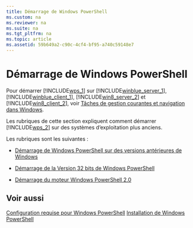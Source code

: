 ```yaml
---
title: Démarrage de Windows PowerShell
ms.custom: na
ms.reviewer: na
ms.suite: na
ms.tgt_pltfrm: na
ms.topic: article
ms.assetid: 59b649a2-c90c-4cf4-bf95-a740c59148e7
---
```

# Démarrage de Windows PowerShell
Pour démarrer [!INCLUDE[wps_1](../Token/wps_1_md.md)] sur [!INCLUDE[winblue_server_1](../Token/winblue_server_1_md.md)], [!INCLUDE[winblue_client_1](../Token/winblue_client_1_md.md)], [!INCLUDE[win8_server_2](../Token/win8_server_2_md.md)] et [!INCLUDE[win8_client_2](../Token/win8_client_2_md.md)], voir [Tâches de gestion courantes et navigation dans Windows](http://technet.microsoft.com/library/hh831491.aspx).

Les rubriques de cette section expliquent comment démarrer [!INCLUDE[wps_2](../Token/wps_2_md.md)] sur des systèmes d’exploitation plus anciens.

Les rubriques sont les suivantes :

-   [Démarrage de Windows PowerShell sur des versions antérieures de Windows](../Topic/Starting-Windows-PowerShell-on-Earlier-Versions-of-Windows.md)

-   [Démarrage de la Version 32 bits de Windows PowerShell](../Topic/Starting-the-32-Bit-Version-of-Windows-PowerShell.md)

-   [Démarrage du moteur Windows PowerShell 2.0](../Topic/Starting-the-Windows-PowerShell-2.0-Engine.md)

## Voir aussi
[Configuration requise pour Windows PowerShell](../Topic/Windows-PowerShell-System-Requirements.md)
[Installation de Windows PowerShell](../Topic/Installing-Windows-PowerShell.md)



<!--HONumber=Apr16_HO1-->


